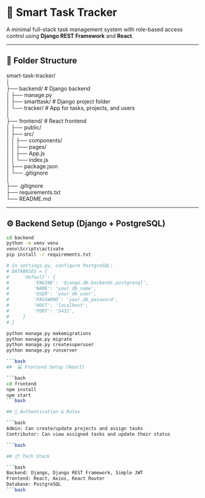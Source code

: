 # 🧠 Smart Task Tracker

A minimal full-stack task management system with role-based access control using **Django REST Framework** and **React**.

---

## 📁 Folder Structure

smart-task-tracker/  
│  
├── backend/               # Django backend  
│   ├── manage.py  
│   ├── smarttask/         # Django project folder  
│   └── tracker/           # App for tasks, projects, and users  
│  
├── frontend/              # React frontend  
│   ├── public/  
│   ├── src/  
│   │   ├── components/  
│   │   ├── pages/  
│   │   ├── App.js  
│   │   └── index.js  
│   ├── package.json  
│   └── .gitignore  
│  
├── .gitignore  
├── requirements.txt  
└── README.md

---

## ⚙️ Backend Setup (Django + PostgreSQL)

```bash
cd backend
python -m venv venv
venv\Scripts\activate
pip install -r requirements.txt

# In settings.py, configure PostgreSQL:
# DATABASES = {
#     'default': {
#         'ENGINE': 'django.db.backends.postgresql',
#         'NAME': 'your_db_name',
#         'USER': 'your_db_user',
#         'PASSWORD': 'your_db_password',
#         'HOST': 'localhost',
#         'PORT': '5432',
#     }
# }

python manage.py makemigrations
python manage.py migrate
python manage.py createsuperuser
python manage.py runserver

```bash
##  💻 Frontend Setup (React)

```bash
cd frontend
npm install
npm start
```bash

## 🔑 Authentication & Roles

```bash
Admin: Can create/update projects and assign tasks
Contributor: Can view assigned tasks and update their status

```bash

## 📦 Tech Stack

```bash
Backend: Django, Django REST Framework, Simple JWT
Frontend: React, Axios, React Router
Database: PostgreSQL
```bash


